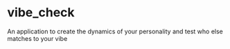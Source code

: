 # vibe_check
An application to create the dynamics of your personality and test who else matches to your vibe
